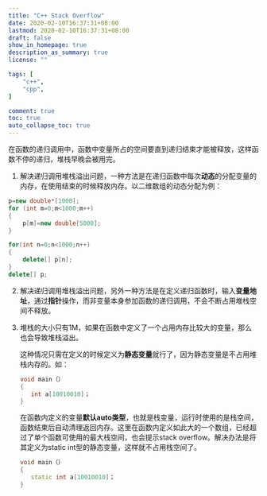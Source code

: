 ```yaml
---
title: "C++ Stack Overflow"
date: 2020-02-10T16:37:31+08:00
lastmod: 2020-02-10T16:37:31+08:00
draft: false
show_in_homepage: true
description_as_summary: true
license: ""

tags: [
    "c++",
    "cpp",
]

comment: true
toc: true
auto_collapse_toc: true
---
```


在函数的递归调用中，函数中变量所占的空间要直到递归结束才能被释放，这样函数不停的递归，堆栈早晚会被用完。

1. 解决递归调用堆栈溢出问题，一种方法是在递归函数中每次**动态**的分配变量的内存，在使用结束的时候释放内存。以二维数组的动态分配为例：

```cpp
p=new double*[1000]; 
for (int m=0;m<1000;m++) 
{    
    p[m]=new double[5000];  
}      

for(int n=0;n<1000;n++) 
{    
    delete[] p[n]; 
}      
delete[] p;    
```

2. 解决递归调用堆栈溢出问题，另外一种方法是在定义递归函数时，输入**变量地址**，通过**指针**操作，而非变量本身参加函数的递归调用，不会不断占用堆栈空间不释放。

3. 堆栈的大小只有1M，如果在函数中定义了一个占用内存比较大的变量，那么也会导致堆栈溢出。

    这种情况只需在定义的时候定义为**静态变量**就行了，因为静态变量是不占用堆栈内存的。如：
    ```cpp
    void main（）
    {
       int a[10010010]；
    }
    ```

    在函数内定义的变量**默认auto类型**，也就是栈变量，运行时使用的是栈空间，函数结束后自动清理返回内存。这里在函数内定义如此大的一个数组，已经超过了单个函数可使用的最大栈空间，也会提示stack overflow。解决办法是将其定义为static int型的静态变量，这样就不占用栈空间了。
    ```cpp
    void main（）
    {
       static int a[10010010]；
    }
    ```
